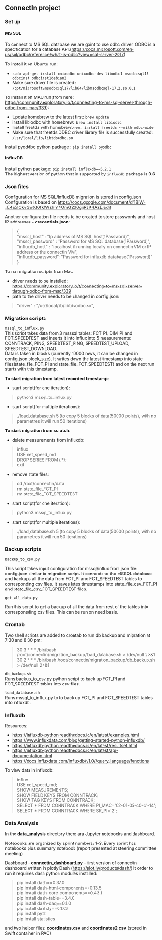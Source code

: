 ## ConnectIn project
### Set up
#### MS SQL
To connect to MS SQL database we are goint to use odbc driver.
ODBC is a specification for a database API.(https://docs.microsoft.com/en-us/sql/odbc/reference/what-is-odbc?view=sql-server-2017)

To install it on Ubuntu run:
* `sudo apt-get install unixodbc unixodbc-dev libodbc1 msodbcsql17 odbcinst odbcinst1debian2`
* Make sure driver file is created : `/opt/microsoft/msodbcsql17/lib64/libmsodbcsql-17.2.so.0.1` 

To install it on MAC run(from here: https://community.exploratory.io/t/connecting-to-ms-sql-server-through-odbc-from-mac/339):
* Update homebrew to the latest first: `brew update`
* install libiodbc with homebrew:` brew install libiodbc`
* Install freetds with homebrew`brew: install freetds --with-odbc-wide`
* Make sure that freetds ODBC driver library file is successfully created:  `/usr/local/lib/libtdsodbc.so`

Install pyoddbc python package : `pip install pyodbc`

#### InfluxDB
Install python package: `pip install influxdb==5.2.1`  
The highest version of python that is supported by `influxdb` package is **3.6**

### Json files
  
Configuration for MS SQL/InfluxDB migration is stored in config.json
Configuration is based on https://docs.google.com/document/d/1BiW-_E4e5ICkvGwXt6fkfWzhn14OmG266gijRLK4AzE/edit
  
Another configuration file needs to be created to store passwords and host IP addresses - **credentials.json**:
>{   
>    "mssql_host"       : "Ip address of MS SQL host(1Password)",   
>    "mssql_password"   : "Password for MS SQL database(1Password)",   
>    "influxdb_host"    : "localhost if running locally on connectin VM or IP address or the connectin VM",     
>    "influxdb_password": "Password for influxdb database(1Password)"   
>}  
  
To run migration scripts from Mac
 - driver needs to be installed: https://community.exploratory.io/t/connecting-to-ms-sql-server-through-odbc-from-mac/339  
 - path to the driver needs to be changed in config.json: 
>"driver"           : "/usr/local/lib/libtdsodbc.so",


### Migration scripts
`mssql_to_influx.py`   
This script  takes data from 3 msssql tables: FCT_PI, DIM_PI and FCT_SPEEDTEST  and inserts it into influx into 5 measurements: CONNTRACK, PING, SPEEDTEST_PING, SPEEDTEST_UPLOAD, SPEEDTEST_DOWNLOAD.  
Data is taken in blocks (currently 10000 rows, it can be changed in config.json:block_size). 
It writes down the latest timestamp into state files(state_file_FCT_PI and state_file_FCT_SPEEDTEST) and on the next run starts with this timestamp.

**To start migration from latest recorded timestamp**:
   
- start script(for one iteration):
>python3 mssql_to_influx.py  
- start script(for multiple iterations):
>./load_database.sh  5  (to copy 5 blocks of data(50000 points), with no parametres it will run 50 iterations)

**To start migration from scratch**:
   
- delete measurements from influxdb:
>influx  
>USE net_speed_md  
>DROP SERIES FROM /.*/;  
>exit  
  
- remove state files:  
>cd /root/connectin/data  
>rm state_file_FCT_PI  
>rm state_file_FCT_SPEEDTEST  
    
- start script(for one iteration):
>python3 mssql_to_influx.py  
- start script(for multiple iterations):
>./load_database.sh  5  (to copy 5 blocks of data(50000 points), with no parametres it will run 50 iterations)

### Backup scripts
`backup_to_csv.py`

This script takes input configuration for mssql/influx from json file: config.json similar to migration script. It connects to the MSSQL database and backups all the data from FCT_PI and FCT_SPEEDTEST tables to corresponding csv files.
It saves lates timestamps into state_file_csv_FCT_PI and state_file_csv_FCT_SPEEDTEST files.

`get_all_data.py`  
  
Run this script to get a backup of all the data from rest of the tables into corresponsding csv files. This can be run on need basis.

### Crontab 
Two shell scripts are added to crontab to run db backup and migration at 7:30 and 8:30 pm:   
>30 3 * * * /bin/bash /root/connectin/migration_backup/load_database.sh > /dev/null 2>&1  
>30 2 * * * /bin/bash /root/connectin/migration_backup/db_backup.sh > /dev/null 2>&1  

`db_backup.sh`  
Runs backup_to_csv.py python script to back up FCT_PI and FCT_SPEEDTEST tables into csv files.

`load_database.sh`   
Runs mssql_to_influx.py to to back up FCT_PI and FCT_SPEEDTEST tables into influxdb.

### Influxdb
Resources:
- https://influxdb-python.readthedocs.io/en/latest/examples.html
 - https://www.influxdata.com/blog/getting-started-python-influxdb/
 - https://influxdb-python.readthedocs.io/en/latest/resultset.html
 - https://influxdb-python.readthedocs.io/en/latest/api-documentation.html
 - https://docs.influxdata.com/influxdb/v1.0//query_language/functions
   
To view data in influxdb:
>influx  
>USE net_speed_md;  
>SHOW MEASUREMENTS;  
>SHOW FIELD KEYS FROM CONNTRACK;  
>SHOW TAG KEYS FROM CONNTRACK;   
>SELECT * FROM CONNTRACK WHERE PI_MAC='02-01-05-c0-c1-14';  
>SELECT * FROM CONNTRACK WHERE SK_PI='2';  

### Data Analysis
In the **data_analysis** directory there ara Jupyter notebooks and dashboard.

Notebooks are organized by sprint numbers: 1-3. Every  sprint has notebooks plus summary notebook (report presented at steering committee meeting)

Dashboard - **connectin_dashboard.py** - first version of connectin dashboard written in plotly Dash (https://plot.ly/products/dash/)
It order to run it requiries dash python modules installed:

>pip install dash==0.37.0  
>pip install dash-html-components==0.13.5  
>pip install dash-core-components==0.43.1  
>pip install dash-table==3.4.0  
>pip install dash-daq==0.1.0   
>pip install dash.ly==0.17.3  
>pip install pytz  
>pip install statistics  
    

and two helper files: **coordinates.csv** and **coordinates2.csv** (stored in Swift container in RAC)
